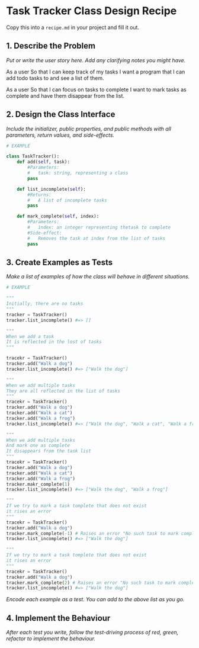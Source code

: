 # Task Tracker Class Design Recipe

Copy this into a `recipe.md` in your project and fill it out.

## 1. Describe the Problem

_Put or write the user story here. Add any clarifying notes you might have._

As a user
So that I can keep track of my tasks
I want a program that I can add todo tasks to and see a list of them.

As a user
So that I can focus on tasks to complete
I want to mark tasks as complete and have them disappear from the list.

## 2. Design the Class Interface

_Include the initializer, public properties, and public methods with all parameters, return values, and side-effects._

```python
# EXAMPLE

class TaskTracker():
    def add(self, task):
        #Parameters:
        #   task: string, representing a class
        pass

    def list_incomplete(self):
        #Returns:
        #   A list of incomplete tasks
        pass

    def mark_complete(self, index):
        #Parameters:
        #   index: an integer representing thetask to complete
        #Side-effect:
        #   Removes the task at index from the list of tasks
        pass
```

## 3. Create Examples as Tests

_Make a list of examples of how the class will behave in different situations._

``` python
# EXAMPLE

"""
Initially, there are no tasks
"""
tracker = TaskTracker()
tracker.list_incomplete() #=> []

"""
When we add a task
It is reflected in the lost of tasks
"""

tracekr = TaskTracker()
tracker.add("Walk a dog")
tracker.list_incomplete() #=> ["Walk the dog"]

"""
When we add multiple tasks
They are all reflected in the list of tasks 
"""
tracekr = TaskTracker()
tracker.add("Walk a dog")
tracker.add("Walk a cat")
tracker.add("Walk a frog")
tracker.list_incomplete() #=> ["Walk the dog", "Walk a cat", "Walk a frog"]

"""
When we add multiple tasks
And mark one as complete 
It disappears from the task list
"""
tracekr = TaskTracker()
tracker.add("Walk a dog")
tracker.add("Walk a cat")
tracker.add("Walk a frog")
tracker.makr_complete(1)
tracker.list_incomplete() #=> ["Walk the dog", "Walk a frog"]

"""
If we try to mark a task tomplete that does not exist 
it rises an error 
"""
tracekr = TaskTracker()
tracker.add("Walk a dog")
tracker.mark_complete(-1) # Raises an error "No such task to mark complete"
tracker.list_incomplete() #=> ["Walk the dog"]

"""
If we try to mark a task tomplete that does not exist 
it rises an error 
"""
tracekr = TaskTracker()
tracker.add("Walk a dog")
tracker.mark_complete(2) # Raises an error "No such task to mark complete"
tracker.list_incomplete() #=> ["Walk the dog"]
 ```

_Encode each example as a test. You can add to the above list as you go._

## 4. Implement the Behaviour

_After each test you write, follow the test-driving process of red, green, refactor to implement the behaviour._

